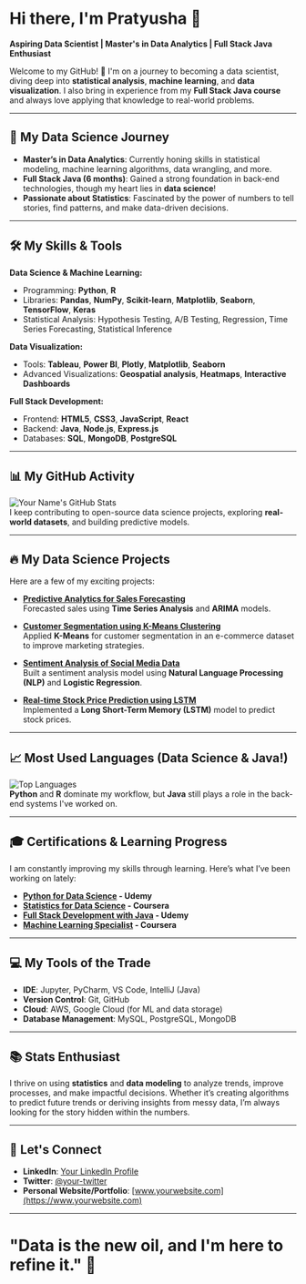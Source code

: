 # Hi there, I'm Pratyusha 👋  
**Aspiring Data Scientist | Master's in Data Analytics | Full Stack Java Enthusiast**

Welcome to my GitHub! 🌱 I'm on a journey to becoming a data scientist, diving deep into **statistical analysis**, **machine learning**, and **data visualization**. I also bring in experience from my **Full Stack Java course** and always love applying that knowledge to real-world problems.

---

## 🚀 My Data Science Journey
- **Master’s in Data Analytics**: Currently honing skills in statistical modeling, machine learning algorithms, data wrangling, and more.
- **Full Stack Java (6 months)**: Gained a strong foundation in back-end technologies, though my heart lies in **data science**!
- **Passionate about Statistics**: Fascinated by the power of numbers to tell stories, find patterns, and make data-driven decisions.

---

## 🛠️ My Skills & Tools
**Data Science & Machine Learning:**
- Programming: **Python**, **R**
- Libraries: **Pandas**, **NumPy**, **Scikit-learn**, **Matplotlib**, **Seaborn**, **TensorFlow**, **Keras**
- Statistical Analysis: Hypothesis Testing, A/B Testing, Regression, Time Series Forecasting, Statistical Inference

**Data Visualization:**
- Tools: **Tableau**, **Power BI**, **Plotly**, **Matplotlib**, **Seaborn**
- Advanced Visualizations: **Geospatial analysis**, **Heatmaps**, **Interactive Dashboards**

**Full Stack Development:**
- Frontend: **HTML5**, **CSS3**, **JavaScript**, **React**
- Backend: **Java**, **Node.js**, **Express.js**
- Databases: **SQL**, **MongoDB**, **PostgreSQL**

---

## 📊 My GitHub Activity  
![Your Name's GitHub Stats](https://github-readme-stats.vercel.app/api?username=Pratyusha108&count_private=true&show_icons=true&hide_title=true&theme=radical)  
I keep contributing to open-source data science projects, exploring **real-world datasets**, and building predictive models.

---

## 🔥 My Data Science Projects
Here are a few of my exciting projects:

- **[Predictive Analytics for Sales Forecasting](https://github.com/your-username/project1)**  
  Forecasted sales using **Time Series Analysis** and **ARIMA** models.

- **[Customer Segmentation using K-Means Clustering](https://github.com/your-username/project2)**  
  Applied **K-Means** for customer segmentation in an e-commerce dataset to improve marketing strategies.

- **[Sentiment Analysis of Social Media Data](https://github.com/your-username/project3)**  
  Built a sentiment analysis model using **Natural Language Processing (NLP)** and **Logistic Regression**.

- **[Real-time Stock Price Prediction using LSTM](https://github.com/your-username/project4)**  
  Implemented a **Long Short-Term Memory (LSTM)** model to predict stock prices.

---

## 📈 Most Used Languages (Data Science & Java!)
![Top Languages](https://github-readme-stats.vercel.app/api/top-langs/?username=Pratyusha108&layout=compact&theme=radical)  
**Python** and **R** dominate my workflow, but **Java** still plays a role in the back-end systems I've worked on.

---

## 🎓 Certifications & Learning Progress
I am constantly improving my skills through learning. Here’s what I’ve been working on lately:

- **[Python for Data Science](https://www.udemy.com/course/python-for-data-science/) - Udemy**  
- **[Statistics for Data Science](https://www.coursera.org/courses/statistics-for-data-science) - Coursera**  
- **[Full Stack Development with Java](https://www.udemy.com/course/full-stack-java-development/) - Udemy**  
- **[Machine Learning Specialist](https://www.coursera.org/learn/machine-learning) - Coursera**  

---

## 💻 My Tools of the Trade  
- **IDE**: Jupyter, PyCharm, VS Code, IntelliJ (Java)  
- **Version Control**: Git, GitHub  
- **Cloud**: AWS, Google Cloud (for ML and data storage)  
- **Database Management**: MySQL, PostgreSQL, MongoDB  

---

## 📚 Stats Enthusiast
I thrive on using **statistics** and **data modeling** to analyze trends, improve processes, and make impactful decisions. Whether it’s creating algorithms to predict future trends or deriving insights from messy data, I’m always looking for the story hidden within the numbers.

---

## 💬 Let's Connect
- **LinkedIn**: [Your LinkedIn Profile](https://www.linkedin.com/in/your-profile)
- **Twitter**: [@your-twitter](https://twitter.com/your-twitter)
- **Personal Website/Portfolio**: [www.yourwebsite.com](https://www.yourwebsite.com)

---

# "Data is the new oil, and I'm here to refine it." 🚀
